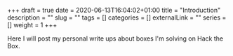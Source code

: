 +++
draft = true
date = 2020-06-13T16:04:02+01:00
title = "Introduction"
description = ""
slug = ""
tags = []
categories = []
externalLink = ""
series = []
weight = 1
+++


Here I will post my personal write ups about boxes I'm solving on Hack the Box.
